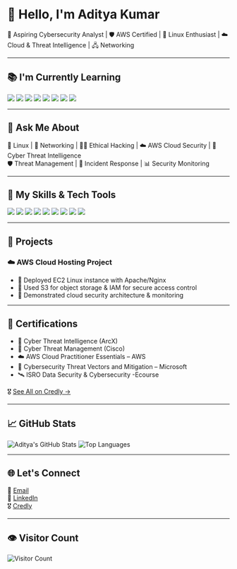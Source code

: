 # 👋 Hello, I'm Aditya Kumar

🎯 Aspiring Cybersecurity Analyst | 🛡️ AWS Certified | 🐧 Linux Enthusiast | ☁️ Cloud & Threat Intelligence | 🖧 Networking

---

## 📚 I'm Currently Learning

<p>
  <img src="https://img.shields.io/badge/C++-00599C?style=for-the-badge&logo=c%2B%2B&logoColor=white" />
  <img src="https://img.shields.io/badge/Python-3776AB?style=for-the-badge&logo=python&logoColor=white" />
  <img src="https://img.shields.io/badge/Docker-2496ED?style=for-the-badge&logo=docker&logoColor=white" />
  <img src="https://img.shields.io/badge/AWS-232F3E?style=for-the-badge&logo=amazonaws&logoColor=white" />
  <img src="https://img.shields.io/badge/Linux-FCC624?style=for-the-badge&logo=linux&logoColor=black" />
  <img src="https://img.shields.io/badge/Cybersecurity-0a0a0a?style=for-the-badge&logo=gnuprivacyguard&logoColor=white" />
  <img src="https://img.shields.io/badge/Threat_Intelligence-DD0031?style=for-the-badge" />
  <img src="https://img.shields.io/badge/Networking-007ACC?style=for-the-badge" />
</p>

---

## 💬 Ask Me About

🐧 Linux | 🛜 Networking | 🕵️‍♂️ Ethical Hacking | ☁️ AWS Cloud Security | 🧠 Cyber Threat Intelligence  
🛡️ Threat Management | 🚨 Incident Response | 📊 Security Monitoring

---

## 💼 My Skills & Tech Tools

<p>
  <img src="https://img.shields.io/badge/Linux-000000?style=for-the-badge&logo=linux&logoColor=white" />
  <img src="https://img.shields.io/badge/AWS-FF9900?style=for-the-badge&logo=amazon-aws&logoColor=white" />
  <img src="https://img.shields.io/badge/Nmap-000000?style=for-the-badge&logo=nmap&logoColor=white" />
  <img src="https://img.shields.io/badge/Metasploit-000000?style=for-the-badge&logo=metasploit&logoColor=white" />
  <img src="https://img.shields.io/badge/Git-F05032?style=for-the-badge&logo=git&logoColor=white" />
  <img src="https://img.shields.io/badge/GitHub-181717?style=for-the-badge&logo=github&logoColor=white" />
  <img src="https://img.shields.io/badge/Bash-4EAA25?style=for-the-badge&logo=gnu-bash&logoColor=white" />
  <img src="https://img.shields.io/badge/SQL-4479A1?style=for-the-badge&logo=mysql&logoColor=white" />
  <img src="https://img.shields.io/badge/OSINT-5A4FCF?style=for-the-badge" />
</p>

---

## 📂 Projects

### ☁️ AWS Cloud Hosting Project
- 🚀 Deployed EC2 Linux instance with Apache/Nginx
- 🔐 Used S3 for object storage & IAM for secure access control
- 🧠 Demonstrated cloud security architecture & monitoring

---

## 📜 Certifications

- 🧠 Cyber Threat Intelligence (ArcX)
- 🧠 Cyber Threat Management (Cisco)
- ☁️ AWS Cloud Practitioner Essentials – AWS
- 🔐 Cybersecurity Threat Vectors and Mitigation – Microsoft
- 🛰️ ISRO Data Security & Cybersecurity -Ecourse 

🎖️ [See All on Credly →](https://www.credly.com/users/aditya-kumar.c9be8cb7)

---

## 📈 GitHub Stats

![Aditya's GitHub Stats](https://github-readme-stats.vercel.app/api?username=Aditya-Kumar-19&show_icons=true&theme=radical)
![Top Languages](https://github-readme-stats.vercel.app/api/top-langs/?username=Aditya-Kumar-19&layout=compact&theme=radical)

---

## 🌐 Let's Connect

📧 [Email](mailto:kumaraditya766899@gmail.com)  
🔗 [LinkedIn](https://www.linkedin.com/in/kumaraditya766899)  
🎖️ [Credly](https://www.credly.com/users/aditya-kumar.c9be8cb7)

---

## 👁️ Visitor Count

![Visitor Count](https://komarev.com/ghpvc/?username=Aditya-Kumar-19&color=blue)
